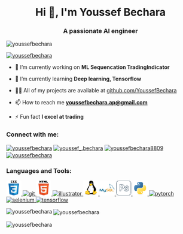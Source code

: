 <h1 align="center">Hi 👋, I'm Youssef Bechara</h1>
<h3 align="center">A passionate AI engineer</h3>

<p align="left"> <img src="https://komarev.com/ghpvc/?username=youssefbechara&label=Profile%20views&color=0e75b6&style=flat" alt="youssefbechara" /> </p>

<p align="left"> <a href="https://github.com/ryo-ma/github-profile-trophy"><img src="https://github-profile-trophy.vercel.app/?username=youssefbechara" alt="youssefbechara" /></a> </p>

- 🔭 I’m currently working on **ML Sequencation TradingIndicator**

- 🌱 I’m currently learning **Deep learning, Tensorflow**

- 👨‍💻 All of my projects are available at [github.com/YoussefBechara](github.com/YoussefBechara)

- 📫 How to reach me **youssefbechara.ap@gmail.com**

- ⚡ Fun fact **I excel at trading**

<h3 align="left">Connect with me:</h3>
<p align="left">
<a href="https://kaggle.com/youssefbechara" target="blank"><img align="center" src="https://raw.githubusercontent.com/rahuldkjain/github-profile-readme-generator/master/src/images/icons/Social/kaggle.svg" alt="youssefbechara" height="30" width="40" /></a>
<a href="https://instagram.com/youssef_.bechara" target="blank"><img align="center" src="https://raw.githubusercontent.com/rahuldkjain/github-profile-readme-generator/master/src/images/icons/Social/instagram.svg" alt="youssef_.bechara" height="30" width="40" /></a>
<a href="https://www.youtube.com/c/youssefbechara8809" target="blank"><img align="center" src="https://raw.githubusercontent.com/rahuldkjain/github-profile-readme-generator/master/src/images/icons/Social/youtube.svg" alt="youssefbechara8809" height="30" width="40" /></a>
<a href="https://discord.gg/youssefbechara" target="blank"><img align="center" src="https://raw.githubusercontent.com/rahuldkjain/github-profile-readme-generator/master/src/images/icons/Social/discord.svg" alt="youssefbechara" height="30" width="40" /></a>
</p>

<h3 align="left">Languages and Tools:</h3>
<p align="left"> <a href="https://www.w3schools.com/css/" target="_blank" rel="noreferrer"> <img src="https://raw.githubusercontent.com/devicons/devicon/master/icons/css3/css3-original-wordmark.svg" alt="css3" width="40" height="40"/> </a> <a href="https://git-scm.com/" target="_blank" rel="noreferrer"> <img src="https://www.vectorlogo.zone/logos/git-scm/git-scm-icon.svg" alt="git" width="40" height="40"/> </a> <a href="https://www.w3.org/html/" target="_blank" rel="noreferrer"> <img src="https://raw.githubusercontent.com/devicons/devicon/master/icons/html5/html5-original-wordmark.svg" alt="html5" width="40" height="40"/> </a> <a href="https://www.adobe.com/in/products/illustrator.html" target="_blank" rel="noreferrer"> <img src="https://www.vectorlogo.zone/logos/adobe_illustrator/adobe_illustrator-icon.svg" alt="illustrator" width="40" height="40"/> </a> <a href="https://www.linux.org/" target="_blank" rel="noreferrer"> <img src="https://raw.githubusercontent.com/devicons/devicon/master/icons/linux/linux-original.svg" alt="linux" width="40" height="40"/> </a> <a href="https://www.mysql.com/" target="_blank" rel="noreferrer"> <img src="https://raw.githubusercontent.com/devicons/devicon/master/icons/mysql/mysql-original-wordmark.svg" alt="mysql" width="40" height="40"/> </a> <a href="https://www.photoshop.com/en" target="_blank" rel="noreferrer"> <img src="https://raw.githubusercontent.com/devicons/devicon/master/icons/photoshop/photoshop-line.svg" alt="photoshop" width="40" height="40"/> </a> <a href="https://www.python.org" target="_blank" rel="noreferrer"> <img src="https://raw.githubusercontent.com/devicons/devicon/master/icons/python/python-original.svg" alt="python" width="40" height="40"/> </a> <a href="https://pytorch.org/" target="_blank" rel="noreferrer"> <img src="https://www.vectorlogo.zone/logos/pytorch/pytorch-icon.svg" alt="pytorch" width="40" height="40"/> </a> <a href="https://www.selenium.dev" target="_blank" rel="noreferrer"> <img src="https://raw.githubusercontent.com/detain/svg-logos/780f25886640cef088af994181646db2f6b1a3f8/svg/selenium-logo.svg" alt="selenium" width="40" height="40"/> </a> <a href="https://www.tensorflow.org" target="_blank" rel="noreferrer"> <img src="https://www.vectorlogo.zone/logos/tensorflow/tensorflow-icon.svg" alt="tensorflow" width="40" height="40"/> </a> </p>

<p><img align="left" src="https://github-readme-stats.vercel.app/api/top-langs?username=youssefbechara&show_icons=true&locale=en&layout=compact" alt="youssefbechara" /></p>

<p>&nbsp;<img align="center" src="https://github-readme-stats.vercel.app/api?username=youssefbechara&show_icons=true&locale=en" alt="youssefbechara" /></p>

<p><img align="center" src="https://github-readme-streak-stats.herokuapp.com/?user=youssefbechara&" alt="youssefbechara" /></p>
